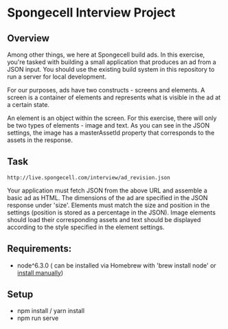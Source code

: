 # Spongecell Interview Project

## Overview

Among other things, we here at Spongecell build ads.  In this exercise, you're tasked with building a small application that produces an ad from a JSON input.  You should use the existing build system in this repository to run a server for local development.

For our purposes, ads have two constructs - screens and elements.  A screen is a container of elements and represents what is visible in the ad at a certain state.

An element is an object within the screen.  For this exercise, there will only be two types of elements - image and text.  As you can see in the JSON settings, the image has a masterAssetId property that corresponds to the assets in the response.


## Task

`http://live.spongecell.com/interview/ad_revision.json`

Your application must fetch JSON from the above URL and assemble a basic ad as HTML. The dimensions of the ad are specified in the JSON response under 'size'.  Elements must match the size and position in the settings (position is stored as a percentage in the JSON).  Image elements should load their corresponding assets and text should be displayed according to the style specified in the element settings.

## Requirements:
- node^6.3.0 ( can be installed via Homebrew with 'brew install node' or [install manually](https://nodejs.org/en/))

## Setup
- npm install / yarn install
- npm run serve
